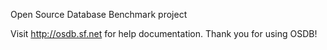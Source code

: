 Open Source Database Benchmark project

Visit http://osdb.sf.net for help documentation.  Thank you for using OSDB!